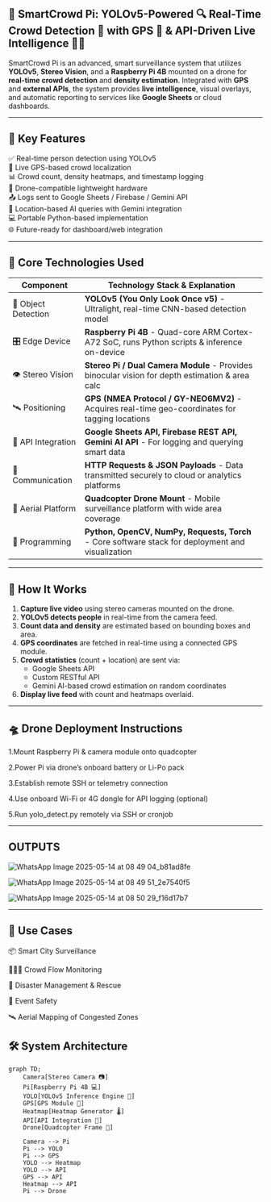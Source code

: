 ## 🚀 SmartCrowd Pi: YOLOv5-Powered 🔍 Real-Time Crowd Detection 👥 with GPS 📍 & API-Driven Live Intelligence 🤖📡

SmartCrowd Pi is an advanced, smart surveillance system that utilizes **YOLOv5**, **Stereo Vision**, and a **Raspberry Pi 4B** mounted on a drone for **real-time crowd detection** and **density estimation**. Integrated with **GPS** and **external APIs**, the system provides **live intelligence**, visual overlays, and automatic reporting to services like **Google Sheets** or cloud dashboards.

---

## 🔑 Key Features

✅ Real-time person detection using YOLOv5  
📡 Live GPS-based crowd localization  
📊 Crowd count, density heatmaps, and timestamp logging  
🚁 Drone-compatible lightweight hardware  
📤 Logs sent to Google Sheets / Firebase / Gemini API  
🧠 Location-based AI queries with Gemini integration  
💻 Portable Python-based implementation  
🌐 Future-ready for dashboard/web integration  

---

## 🧠 Core Technologies Used

| Component           | Technology Stack & Explanation                                                                 |
|---------------------|------------------------------------------------------------------------------------------------|
| 🧠 Object Detection  | **YOLOv5 (You Only Look Once v5)** - Ultralight, real-time CNN-based detection model            |
| 🎛️ Edge Device       | **Raspberry Pi 4B** - Quad-core ARM Cortex-A72 SoC, runs Python scripts & inference on-device   |
| 👁️ Stereo Vision     | **Stereo Pi / Dual Camera Module** - Provides binocular vision for depth estimation & area calc |
| 🛰️ Positioning       | **GPS (NMEA Protocol / GY-NEO6MV2)** - Acquires real-time geo-coordinates for tagging locations |
| 🔌 API Integration   | **Google Sheets API, Firebase REST API, Gemini AI API** - For logging and querying smart data   |
| 🔁 Communication     | **HTTP Requests & JSON Payloads** - Data transmitted securely to cloud or analytics platforms    |
| 🚁 Aerial Platform   | **Quadcopter Drone Mount** - Mobile surveillance platform with wide area coverage               |
| 🧰 Programming       | **Python, OpenCV, NumPy, Requests, Torch** - Core software stack for deployment and visualization|

---

## 🚀 How It Works

1. **Capture live video** using stereo cameras mounted on the drone.
2. **YOLOv5 detects people** in real-time from the camera feed.
3. **Count data and density** are estimated based on bounding boxes and area.
4. **GPS coordinates** are fetched in real-time using a connected GPS module.
5. **Crowd statistics** (count + location) are sent via:
   - Google Sheets API
   - Custom RESTful API
   - Gemini AI-based crowd estimation on random coordinates
6. **Display live feed** with count and heatmaps overlaid.
   
-----

## 🛸 Drone Deployment Instructions

1.Mount Raspberry Pi & camera module onto quadcopter

2.Power Pi via drone’s onboard battery or Li-Po pack

3.Establish remote SSH or telemetry connection

4.Use onboard Wi-Fi or 4G dongle for API logging (optional)

5.Run yolo_detect.py remotely via SSH or cronjob

----

## OUTPUTS

![WhatsApp Image 2025-05-14 at 08 49 04_b81ad8fe](https://github.com/user-attachments/assets/4390cca4-f2ce-49f6-9425-f53228201338)

![WhatsApp Image 2025-05-14 at 08 49 51_2e7540f5](https://github.com/user-attachments/assets/5bb45d64-43ba-483c-b6a7-f8aff6bb122a)

![WhatsApp Image 2025-05-14 at 08 50 29_f16d17b7](https://github.com/user-attachments/assets/c5647543-a202-4c3b-be71-1f6e1d849940)

----

## 📍 Use Cases
📦 Smart City Surveillance

🧑‍🤝‍🧑 Crowd Flow Monitoring

🧯 Disaster Management & Rescue

🎉 Event Safety

🛰️ Aerial Mapping of Congested Zones

## 🛠️ System Architecture

```mermaid
graph TD;
    Camera[Stereo Camera 📷]
    Pi[Raspberry Pi 4B 💻]
    YOLO[YOLOv5 Inference Engine 🧠]
    GPS[GPS Module 📡]
    Heatmap[Heatmap Generator 🌡️]
    API[API Integration 🔗]
    Drone[Quadcopter Frame 🚁]

    Camera --> Pi
    Pi --> YOLO
    Pi --> GPS
    YOLO --> Heatmap
    YOLO --> API
    GPS --> API
    Heatmap --> API
    Pi --> Drone




